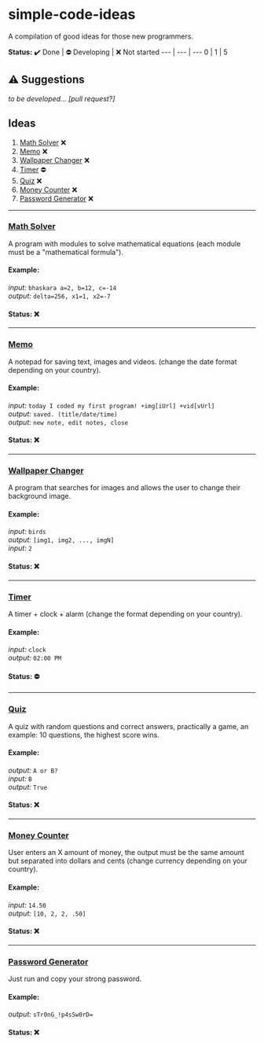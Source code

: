 # simple-code-ideas
A compilation of good ideas for those new programmers.

**Status:**
:heavy_check_mark: Done | :no_entry: Developing | :x: Not started
--- | --- | ---
0 | 1 | 5
## :warning: Suggestions
_to be developed... [pull request?]_
## Ideas
1. [Math Solver](#math-solver) :x:
2. [Memo](#memo) :x:
3. [Wallpaper Changer](#wallpaper-changer) :x:
4. [Timer](#timer) :no_entry:
5. [Quiz](#quiz) :x:
6. [Money Counter](#money-counter) :x:
7. [Password Generator](#password-generator) :x:
---
### [Math Solver](https://github.com/dudushy/simple-code-ideas/tree/math-solver)
A program with modules to solve mathematical equations (each module must be a "mathematical formula").
#### Example:
_input:_ `bhaskara a=2, b=12, c=-14`\
_output:_ `delta=256, x1=1, x2=-7`

#### Status: :x:

---
### [Memo](https://github.com/dudushy/simple-code-ideas/tree/memo)
A notepad for saving text, images and videos. (change the date format depending on your country).
#### Example:
_input:_ `today I coded my first program! +img[iUrl] +vid[vUrl]`\
_output:_ `saved. (title/date/time)`\
_output:_ `new note, edit notes, close`
#### Status: :x:

---
### [Wallpaper Changer](https://github.com/dudushy/simple-code-ideas/tree/wallpaper-changer)
A program that searches for images and allows the user to change their background image.
#### Example:
_input:_ `birds`\
_output:_ `[img1, img2, ..., imgN]`\
_input:_ `2`
#### Status: :x:

---
### [Timer](https://github.com/dudushy/simple-code-ideas/tree/timer)
A timer + clock + alarm (change the format depending on your country).
#### Example:
_input:_ `clock`\
_output:_ `02:00 PM`
#### Status: :no_entry:

---
### [Quiz](https://github.com/dudushy/simple-code-ideas/tree/quiz)
A quiz with random questions and correct answers, practically a game, an example: 10 questions, the highest score wins.
#### Example:
_output:_ `A or B?`\
_input:_ `B`\
_output:_ `True`
#### Status: :x:

---
### [Money Counter](https://github.com/dudushy/simple-code-ideas/tree/money-counter)
User enters an X amount of money, the output must be the same amount but separated into dollars and cents (change currency depending on your country).
#### Example:
_input:_ `14.50`\
_output:_ `[10, 2, 2, .50]`
#### Status: :x:

---
### [Password Generator](https://github.com/dudushy/simple-code-ideas/tree/password-generator)
Just run and copy your strong password.
#### Example:
_output:_ `sTr0nG_!p4sSw0rD=`
#### Status: :x: